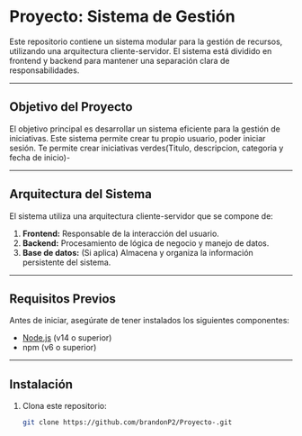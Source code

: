 # Proyecto: Sistema de Gestión

Este repositorio contiene un sistema modular para la gestión de recursos, utilizando una arquitectura cliente-servidor. El sistema está dividido en frontend y backend para mantener una separación clara de responsabilidades.

---

## Objetivo del Proyecto

El objetivo principal es desarrollar un sistema eficiente para la gestión de iniciativas. Este sistema permite crear tu propio usuario, poder iniciar sesión. Te permite crear iniciativas verdes(Titulo, descripcion, categoria y fecha de inicio)-

---

## Arquitectura del Sistema

El sistema utiliza una arquitectura cliente-servidor que se compone de:

1. **Frontend:** Responsable de la interacción del usuario.
2. **Backend:** Procesamiento de lógica de negocio y manejo de datos.
3. **Base de datos:** (Si aplica) Almacena y organiza la información persistente del sistema.

---

## Requisitos Previos

Antes de iniciar, asegúrate de tener instalados los siguientes componentes:

- [Node.js](https://nodejs.org/) (v14 o superior)
- npm (v6 o superior)

---

## Instalación

1. Clona este repositorio:
   ```bash
   git clone https://github.com/brandonP2/Proyecto-.git
